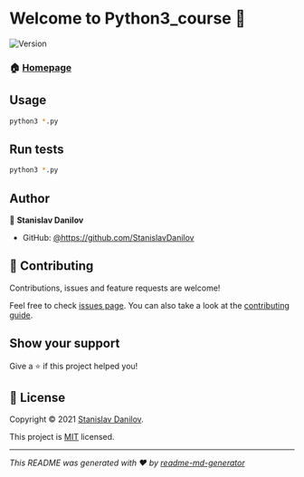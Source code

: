 # Welcome to Python3_course 👋
![Version](https://img.shields.io/badge/version-1.0.0-blue.svg?cacheSeconds=2592000)

### 🏠 [Homepage](https://github.com/StanislavDanilov/python3_course)

## Usage

```sh
python3 *.py
```

## Run tests

```sh
python3 *.py
```

## Author

👤 **Stanislav Danilov**

* GitHub: [@https:\/\/github.com\/StanislavDanilov](https://github.com/https:\/\/github.com\/StanislavDanilov)

## 🤝 Contributing

Contributions, issues and feature requests are welcome!

Feel free to check [issues page](https://github.com/kefranabg/readme-md-generator/issues). You can also take a look at the [contributing guide](https://github.com/kefranabg/readme-md-generator/blob/master/CONTRIBUTING.md).

## Show your support

Give a ⭐️ if this project helped you!


## 📝 License

Copyright © 2021 [Stanislav Danilov](https://github.com/https:\/\/github.com\/StanislavDanilov).

This project is [MIT](https://github.com/kefranabg/readme-md-generator/blob/master/LICENSE) licensed.

***
_This README was generated with ❤️ by [readme-md-generator](https://github.com/kefranabg/readme-md-generator)_
